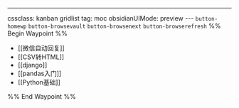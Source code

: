 ---
cssclass: kanban gridlist
tag: moc
obsidianUIMode: preview
--- `button-homewp`  `button-browsevault`  `button-browsenext` `button-browserefresh` 
%% Begin Waypoint %%
- [[微信自动回复]]
- [[CSV转HTML]]
- [[django]]
- [[pandas入门]]
- [[Python基础]]

%% End Waypoint %%